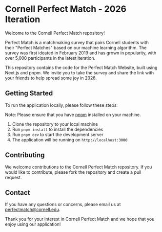 # Cornell Perfect Match - 2026 Iteration

Welcome to the Cornell Perfect Match repository!

Perfect Match is a matchmaking survey that pairs Cornell students with their "Perfect Matches" based on our machine
learning algorithm. The survey was first ideated in February 2019 and has grown in popularity, with over 5,000
participants in the latest iteration.

This repository contains the code for the Perfect Match Website, built using Next.js and pnpm. We invite you to take the
survey and share the link with your friends to help spread some joy in 2026.

## Getting Started

To run the application locally, please follow these steps:

Note: Please ensure that you have [pnpm](https://pnpm.io/) installed on your machine.

1. Clone the repository to your local machine
2. Run `pnpm install` to install the dependencies
3. Run `pnpm dev` to start the development server
4. The application will be running on `http://localhost:3000`

## Contributing

We welcome contributions to the Cornell Perfect Match repository. If you would like to contribute, please fork the
repository and create a pull request.

## Contact

If you have any questions or concerns, please email us at
[perfectmatch@cornell.edu](mailto:perfectmatch@cornell.edu).

Thank you for your interest in Cornell Perfect Match and we hope that you enjoy using our application!
